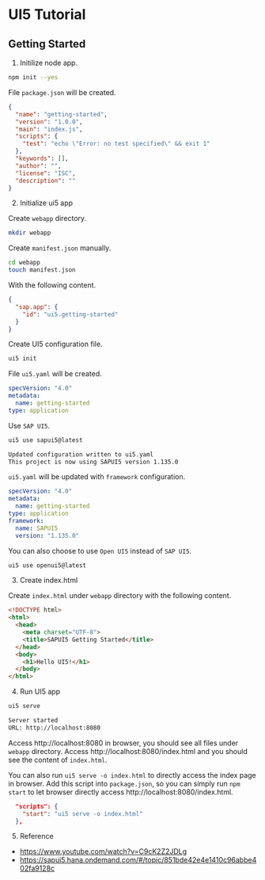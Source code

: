 # UI5 Tutorial

## Getting Started

1. Initilize node app.

```sh
npm init --yes
```

File `package.json` will be created.

```json
{
  "name": "getting-started",
  "version": "1.0.0",
  "main": "index.js",
  "scripts": {
    "test": "echo \"Error: no test specified\" && exit 1"
  },
  "keywords": [],
  "author": "",
  "license": "ISC",
  "description": ""
}
```

2. Initialize ui5 app

Create `webapp` directory.

```sh
mkdir webapp
```

Create `manifest.json` manually.

```sh
cd webapp
touch manifest.json
```

With the following content.

```json
{
  "sap.app": {
    "id": "ui5.getting-started"
  }
}
```

Create UI5 configuration file.

```sh
ui5 init
```

File `ui5.yaml` will be created.

```yaml
specVersion: "4.0"
metadata:
  name: getting-started
type: application
```

Use `SAP UI5`.

```sh
ui5 use sapui5@latest

Updated configuration written to ui5.yaml
This project is now using SAPUI5 version 1.135.0
```

`ui5.yaml` will be updated with `framework` configuration.

```yaml
specVersion: "4.0"
metadata:
  name: getting-started
type: application
framework:
  name: SAPUI5
  version: "1.135.0"
```

You can also choose to use `Open UI5` instead of `SAP UI5`.

```sh
ui5 use openui5@latest
```

3. Create index.html

Create `index.html` under `webapp` directory with the following content.

```html
<!DOCTYPE html>
<html>
  <head>
    <meta charset="UTF-8">
    <title>SAPUI5 Getting Started</title>
  </head>
  <body>
    <h1>Hello UI5!</h1>
  </body>
</html>
```

4. Run UI5 app

```sh
ui5 serve

Server started
URL: http://localhost:8080
```

Access http://localhost:8080 in browser, you should see all files under `webapp` directory. Access http://localhost:8080/index.html and you should see the content of `index.html`.

You can also run `ui5 serve -o index.html` to directly access the index page in browser. Add this script into `package.json`, so you can simply run `npm start` to let browser directly access http://localhost:8080/index.html.

```json
  "scripts": {
    "start": "ui5 serve -o index.html"
  },
```

5. Reference

- https://www.youtube.com/watch?v=C9cK2Z2JDLg
- https://sapui5.hana.ondemand.com/#/topic/851bde42e4e1410c96abbe402fa9128c